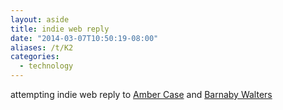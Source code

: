 ```yaml
---
layout: aside
title: indie web reply
date: "2014-03-07T10:50:19-08:00"
aliases: /t/K2
categories:
  - technology
---
```


attempting indie web reply to <a href="http://caseorganic.com/notes/2014/03/07/1/indiewebcampsf" class="u-in-reply-to"
rel="in-reply-to">Amber Case</a> and <a href="http://waterpigs.co.uk/notes/4UwJiA/" rel="in-reply-to"
class="u-in-reply-to">Barnaby Walters</a>
